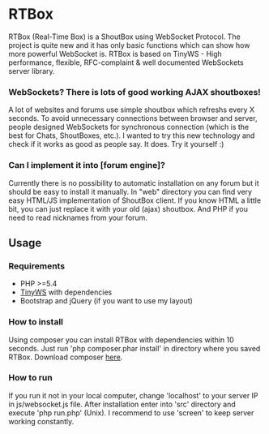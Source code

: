 # RTBox

RTBox (Real-Time Box) is a ShoutBox using WebSocket Protocol. The project is quite new and it has only basic functions which can show how more powerful WebSocket is. 
RTBox is based on TinyWS - High performance, flexible, RFC-complaint & well documented WebSockets server library.

### WebSockets? There is lots of good working AJAX shoutboxes!
A lot of websites and forums use simple shoutbox which refreshs every X seconds. To avoid unnecessary connections between browser and server, people designed WebSockets for synchronous connection (which is the best for Chats, ShoutBoxes, etc.).
I wanted to try this new technology and check if it works as good as people say. It does. Try it yourself :)


### Can I implement it into [forum engine]?
Currently there is no possibility to automatic installation on any forum but it should be easy to install it manually. In "web" directory you can find very easy HTML/JS implementation of ShoutBox client. If you know HTML a little bit, you can just replace it with your old (ajax) shoutbox.
And PHP if you need to read nicknames from your forum. 

## Usage
### Requirements
  * PHP >=5.4
  * [TinyWS](https://github.com/kiler129/TinyWs) with dependencies
  * Bootstrap and jQuery (if you want to use my layout)

### How to install
Using composer you can install RTBox with dependencies within 10 seconds.
Just run 'php composer.phar install' in directory where you saved RTBox.
Download composer [here](https://getcomposer.org/download/).

### How to run
If you run it not in your local computer, change 'localhost' to your server IP in js/websocket.js file.
After installation enter into 'src' directory and execute 'php run.php' (Unix). I recommend to use 'screen' to keep server working constantly.
